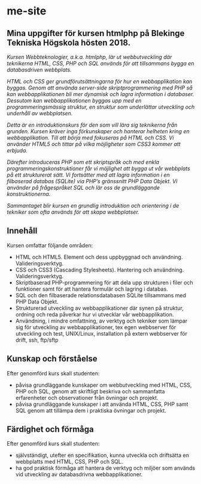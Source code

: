 # me-site

## Mina uppgifter för kursen htmlphp på Blekinge Tekniska Högskola hösten 2018.

*Kursen Webbteknologier, a.k.a. htmlphp, lär ut webbutveckling där teknikerna HTML, CSS, PHP och SQL används för att tillsammans bygga en databasdriven webbplats.*

*HTML och CSS ger grundförutsättningarna för hur en webbapplikation kan byggas. Genom att använda server-side skriptprogrammering med PHP så kan webbapplikationen bli mer dynamisk och lagra information i databaser. Dessutom kan webbapplikationen byggas upp med en programmeringsmässig struktur, en struktur som underlättar utveckling och underhåll av webbplatsen.*

*Detta är en introduktionskurs för den som vill lära sig teknikerna från grunden. Kursen kräver inga förkunskaper och hanterar helheten kring en webbapplikation. Till att börja med fokuseras på HTML och CSS. Vi använder HTML5 och tittar på vilka möjligheter som CSS3 kommer att erbjuda.*

*Därefter introduceras PHP som ett skriptspråk och med enkla programmeringskonstruktioner får vi möjlighet att bygga ut vår webbplats på ett strukturerat sätt. Vi fortsätter med att lagra information i en filbaserad databas (SQLite) via PHP’s gränssnitt PHP Data Objekt. Vi använder på frågespråket SQL och lär oss de grundläggande konstruktionerna.*

*Sammantaget blir kursen en grundlig introduktion och orientering i de tekniker som ofta används för att skapa webbplatser.*

## Innehåll
Kursen omfattar följande områden:

- HTML och HTML5. Element och dess uppbyggnad och användning. Valideringsverktyg.
- CSS och CSS3 (Cascading Stylesheets). Hantering och användning. Valideringsverktyg.
- Skriptbaserad PHP-programmering för att dela upp strukturen i filer och funktioner samt för att hantera formulär och lagring i databas.
- SQL och den filbaserade relationsdatabasen SQLite tillsammans med PHP Data Objekt.
- Strukturerad utveckling av webbapplikationer där synen på struktur, ordning och reda påverkar hur vi utvecklar vår webbapplikation.
- Användning, i mindre omfattning, av verktyg och tekniker som lämpar sig för utveckling av webbapplikationer, tex egen webbserver för utveckling och test, UNIX/Linux, installation på extern webbserver för drift, ssh, ftp/sftp

## Kunskap och förståelse
Efter genomförd kurs skall studenten:

- påvisa grundläggande kunskaper om webbutveckling med HTML, CSS, PHP och SQL, genom att skriftligt beskriva och sammanfatta erfarenheter och observationer från övningar och projekt.
- påvisa grundläggande kunskaper i att använda HTML, CSS, PHP samt SQL genom att tillämpa dem i praktiska övningar och projekt.

## Färdighet och förmåga
Efter genomförd kurs skall studenten:

- självständigt, utefter en specifikation, kunna utveckla och driftsätta en webbplatts med HTML, CSS, PHP och SQL.
- ha god praktisk förmåga att hantera de verktyg och miljöer som används vid utveckling av databasdrivna webbapplikationer.
